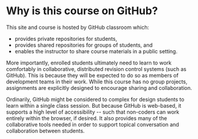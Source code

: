 # Why is this course on GitHub?

This site and course is hosted by GitHub classroom which:

- provides private repositories for students,
- provides shared repositories for groups of students, and
- enables the instructor to share course materials in a public setting.

More importantly, enrolled students ultimately need to learn to work comfortably in  collaborative, distributed revision control systems (such as GitHub). This is because they will be expected to do so as members of development teams in their work. While this course has no group projects,  assignments are explicitly designed to encourage sharing and collaboration.

Ordinarily, GitHub might be considered to complex for design students to learn within a single class session. But because GitHub is web-based, it supports a high level of accessibility -- such that non-coders can work entirely within the browser, if desired. It also provides many of the collaborative tools needed in order to support topical conversation and collaboration between students.
